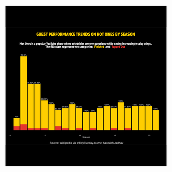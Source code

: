 ![image](https://github.com/sau-dj/tidytuesday/blob/main/2023/2023-week%2032/hotones_finalplot.png)
